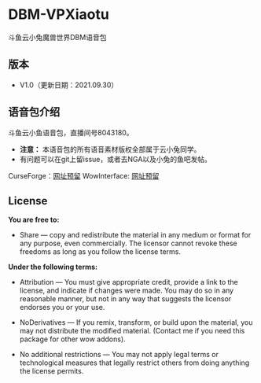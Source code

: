 # DBM-VPXiaotu

斗鱼云小兔魔兽世界DBM语音包

## 版本

- V1.0（更新日期：2021.09.30）

## 语音包介绍

斗鱼云小鱼语音包，直播间号8043180。

- **注意：** 本语音包的所有语音素材版权全部属于云小兔同学。
- 有问题可以在git上留issue，或者去NGA以及小兔的鱼吧发帖。

CurseForge：[网址预留]()
WowInterface: [网址预留]()

## License

**You are free to:**

- Share — copy and redistribute the material in any medium or format for any purpose, even commercially.
The licensor cannot revoke these freedoms as long as you follow the license terms.

**Under the following terms:**

- Attribution — You must give appropriate credit, provide a link to the license, and indicate if changes were made. You may do so in any reasonable manner, but not in any way that suggests the licensor endorses you or your use.

- NoDerivatives — If you remix, transform, or build upon the material, you may not distribute the modified material. (Contact me if you need this package for other wow addons).

- No additional restrictions — You may not apply legal terms or technological measures that legally restrict others from doing anything the license permits.

